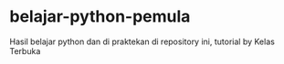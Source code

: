 # belajar-python-pemula
Hasil belajar python dan di praktekan di repository ini, tutorial by Kelas Terbuka
